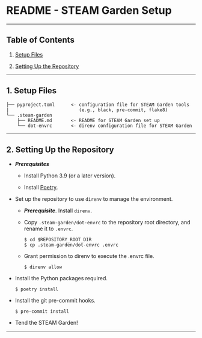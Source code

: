 README - STEAM Garden Setup
==============================================================================

------------------------------------------------------------------------------

Table of Contents
-----------------

1. [Setup Files][#1]

2. [Setting Up the Repository][#2]

------------------------------------------------------------------------------

## 1. Setup Files

```
├── pyproject.toml      <- configuration file for STEAM Garden tools
|                          (e.g., black, pre-commit, flake8)
└── .steam-garden
    ├── README.md       <- README for STEAM Garden set up
    └── dot-envrc       <- direnv configuration file for STEAM Garden
```

------------------------------------------------------------------------------

## 2. Setting Up the Repository

* ___Prerequisites___

  * Install Python 3.9 (or a later version).

  * Install [Poetry](https://python-poetry.org/).

* Set up the repository to use `direnv` to manage the environment.

  * ___Prerequisite___. Install `direnv`.

  * Copy `.steam-garden/dot-envrc` to the repository root directory, and
    rename it to `.envrc`.

    ```shell
    $ cd $REPOSITORY_ROOT_DIR
    $ cp .steam-garden/dot-envrc .envrc
    ```

  * Grant permission to direnv to execute the .envrc file.

    ```shell
    $ direnv allow
    ```

* Install the Python packages required.

  ```shell
  $ poetry install
  ```

* Install the git pre-commit hooks.

  ```shell
  $ pre-commit install
  ```

* Tend the STEAM Garden!

------------------------------------------------------------------------------

[-----------------------------INTERNAL LINKS-----------------------------]: #

[#1]: #1-setup-files

[#2]: #2-setting-up-the-repository
